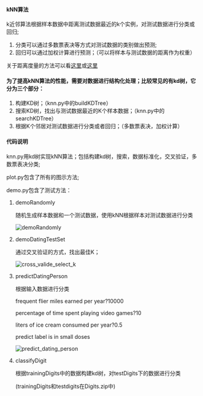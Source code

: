 
#### kNN算法

k近邻算法根据样本数据中距离测试数据最近的k个实例，对测试数据进行分类或回归;
1. 分类可以通过多数票表决等方式对测试数据的类别做出预测;
2. 回归可以通过加权计算进行预测；（可以将样本与测试数据的距离作为权重）

关于距离度量的方法可以看[这里](https://my.oschina.net/hunglish/blog/787596)或[这里](https://blog.csdn.net/guoziqing506/article/details/51779536)

#### 为了提高kNN算法的性能，需要对数据进行结构化处理；比较常见的有kd树，它分为三个部分：
1. 构建KD树；（knn.py中的buildKDTree）
2. 搜索KD树，找出与测试数据最近的K个样本数据；（knn.py中的searchKDTree）
3. 根据K个邻居对测试数据进行分类或者回归；（多数票表决，加权计算）

#### 代码说明

knn.py用kd树实现kNN算法；包括构建kd树，搜索，数据标准化，交叉验证，多数票表决分类;

plot.py包含了所有的图示方法;

demo.py包含了测试方法：

1. demoRandomly

    随机生成样本数据和一个测试数据，使用kNN根据样本对测试数据进行分类

    ![demoRandomly](https://github.com/richardxdh/ml_algorithms/blob/master/kNN/imgs/demoRandomly.png)

2. demoDatingTestSet

    通过交叉验证的方式，找出最佳K；

    ![cross_valide_select_k](https://github.com/richardxdh/ml_algorithms/blob/master/kNN/imgs/cross_validate_select_k.png)

3. predictDatingPerson

    根据输入数据进行分类

    frequent flier miles earned per year?10000

    percentage of time spent playing video games?10

    liters of ice cream consumed per year?0.5

    predict label is in small doses

    ![predict_dating_person](https://github.com/richardxdh/ml_algorithms/blob/master/kNN/imgs/predict_dating_person.png)

4. classifyDigit

    根据trainingDigits中的数据构建kd树，对testDigits下的数据进行分类

    (trainingDigits和testdigits在Digits.zip中)
